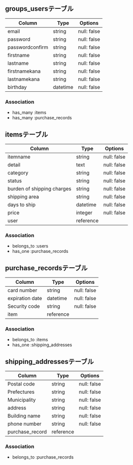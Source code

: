 ## groups_usersテーブル

| Column | Type       | Options                        |
| ------ | ---------- | ------------------------------ |
| email   | string | null: false |
| password  | string | null: false |
| passwordconfirm  | string | null: false |
| firstname   | string | null: false |
| lastname   | string | null: false |
| firstnamekana   | string | null: false |
| lastnamekana   | string | null: false |
| birthday   | datetime | null: false |

### Association
- has_many :items
- has_many :purchase_records



## itemsテーブル

| Column | Type       | Options                        |
| ------ | ---------- | ------------------------------ |
| itemname   | string | null: false |
| detail  | text | null: false |
| category   | string | null: false |
| status   | string | null: false |
| burden of shipping charges   | string | null: false |
| shipping area  | string | null: false |
| days to ship   | datetime | null: false |
| price   | integer | null: false |
| user   | reference |  |


### Association
- belongs_to :users
- has_one :purchase_records



## purchase_recordsテーブル

| Column | Type       | Options                        |
| ------ | ---------- | ------------------------------ |
| card number   | string | null: false |
| expiration date  | datetime | null: false |
| Security code   | string | null: false |
| item   | reference |  |


### Association
- belongs_to :items
- has_one :shipping_addresses



## shipping_addressesテーブル

| Column | Type       | Options                        |
| ------ | ---------- | ------------------------------ |
| Postal code   | string | null: false |
| Prefectures  | string | null: false |
| Municipality   | string | null: false |
| address   | string | null: false |
| Building name  | string | null: false |
| phone number   | string | null: false |
| purchase_record   | reference |  |

### Association
- belongs_to :purchase_records

